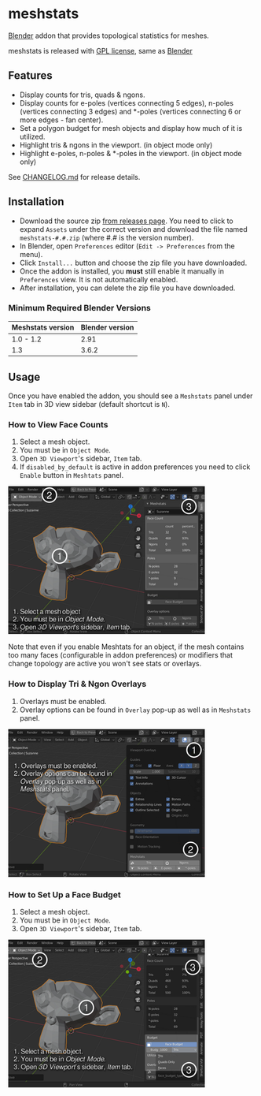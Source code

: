 # meshstats

[Blender](https://www.blender.org/) addon that provides topological statistics
for meshes.

meshstats is released with [GPL license](./COPYING.txt), same as [Blender](https://www.blender.org/about/license/)

## Features

- Display counts for tris, quads & ngons.
- Display counts for e-poles (vertices connecting 5 edges), n-poles (vertices
  connecting 3 edges) and *-poles (vertices connecting 6 or more edges - fan
  center).
- Set a polygon budget for mesh objects and display how much of it is
  utilized.
- Highlight tris & ngons in the viewport. (in object mode only)
- Highlight e-poles, n-poles & *-poles in the viewport. (in object mode only)

See [CHANGELOG.md](./CHANGELOG.md) for release details.

## Installation

- Download the source zip [from releases
  page](https://github.com/muhuk/meshstats/releases).  You need to click to
  expand `Assets` under the correct version and download the file named
  `meshstats-#.#.zip` (where #.# is the version number).
- In Blender, open `Preferences` editor (`Edit -> Preferences`
  from the menu).
- Click `Install...` button and choose the zip file you have downloaded.
- Once the addon is installed, you **must** still enable it manually in
  `Preferences` view.  It is not automatically enabled.
- After installation, you can delete the zip file you have downloaded.

### Minimum Required Blender Versions

| Meshstats version | Blender version |
|-------------------|-----------------|
| 1.0 - 1.2         | 2.91            |
| 1.3               | 3.6.2           |

## Usage

Once you have enabled the addon, you should see a `Meshstats` panel under
`Item` tab in 3D view sidebar (default shortcut is `N`).

### How to View Face Counts

1. Select a mesh object.
2. You must be in `Object Mode`.
3. Open `3D Viewport`'s sidebar, `Item` tab.
4. If `disabled_by_default` is active in addon preferences you need to click
   `Enable` button in `Meshtats` panel.

![how_to_view_face_counts.png](./img/how_to_view_face_counts.png)

Note that even if you enable Meshtats for an object, if the mesh contains too
many faces (configurable in addon preferences) or modifiers that change
topology are active you won't see stats or overlays.

### How to Display Tri & Ngon Overlays

1. Overlays must be enabled.
2. Overlay options can be found in `Overlay` pop-up as well as in `Meshstats`
   panel.

![how_to_enable_overlays.png](./img/how_to_enable_overlays.png)

### How to Set Up a Face Budget

1. Select a mesh object.
2. You must be in `Object Mode`.
3. Open `3D Viewport`'s sidebar, `Item` tab.

![how_to_set_face_budget.png](./img/how_to_set_face_budget.png)
